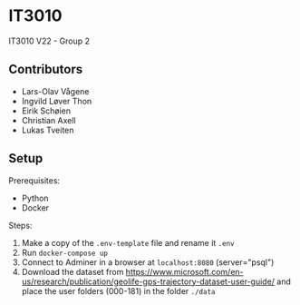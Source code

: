 # IT3010

IT3010 V22 - Group 2

## Contributors

- Lars-Olav Vågene
- Ingvild Løver Thon
- Eirik Schøien
- Christian Axell
- Lukas Tveiten

## Setup

Prerequisites:

- Python
- Docker

Steps:

1. Make a copy of the `.env-template` file and rename it `.env`
2. Run `docker-compose up`
3. Connect to Adminer in a browser at `localhost:8080` (server="psql")
4. Download the dataset from https://www.microsoft.com/en-us/research/publication/geolife-gps-trajectory-dataset-user-guide/ and place the user folders (000-181) in the folder `./data`
